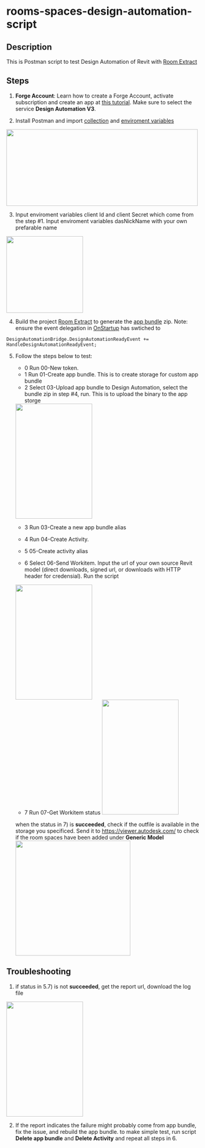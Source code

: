 # rooms-spaces-design-automation-script

## Description
This is Postman script to test Design Automation of Revit with [Room Extract](../plugin) 

## Steps
1. **Forge Account**: Learn how to create a Forge Account, activate subscription and create an app at [this tutorial](http://learnforge.autodesk.io/#/account/). Make sure to select the service **Design Automation V3**.

2. Install Postman and import [collection](RoomExtractor.postman_collection.json) and [enviroment variables](RoomExtractor.postman_environment.json)
<img src="test/postman.png" height="200" width="500">


3. Input  enviroment variables client Id and client Secret which come from the step #1. Input enviroment variables dasNickName with your own prefarable name 
<img src="test/var.png" height="200" width="200">

4. Build the project [Room Extract](../plugin) to generate the [app bundle](../plugin/) zip. Note: ensure the event delegation in [OnStartup]() has swtiched to 
````
DesignAutomationBridge.DesignAutomationReadyEvent += HandleDesignAutomationReadyEvent;
````
5. Follow the steps below to test:

   - 0 Run 00-New token.  
   - 1 Run 01-Create app bundle. This is to create storage for custom app    bundle
   - 2 Select 03-Upload app bundle to Design Automation, select the bundle zip in step #4, run. This is to upload the binary to the app storge 
   <img src="test/uploadapp.png" height="300" width="200">


   - 3 Run 03-Create a new app bundle alias
   - 4  Run 04-Create Activity. 
   - 5 05-Create activity alias

   - 6 Select 06-Send Workitem. Input the url of your own source Revit model (direct downloads, signed url, or downloads with HTTP header for credensial). Run the script
 
   <img src="test/workitem.png" height="300" width="200">

   - 7 Run 07-Get Workitem status 
      <img src="test/status.png" height="300" width="200">
  

   when the status in 7) is **succeeded**, check if the outfile is available in the storage you specificed. Send it to https://viewer.autodesk.com/ to check if the room spaces have been added under **Generic Model** 
       <img src="test/result.png" height="300" width="300">


## Troubleshooting
1. if status in 5.7) is not **succeeded**, get the report url, download the log file
 <img src="test/result.png" height="300" width="200">

2. If the report indicates the failure might probably come from app bundle, fix the issue, and rebuild the app bundle. to make simple test, run script **Delete app bundle** and **Delete Activity** and repeat all steps in 6. 


 

